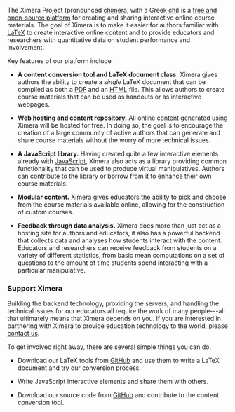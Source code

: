 The Ximera Project (pronounced [chimera](http://en.wikipedia.org/wiki/Chimera_(mythology)), with a Greek [chi](http://en.wikipedia.org/wiki/Chi_(letter))) is a [free and open-source platform](https://github.com/kisonecat/ximera) for creating and sharing interactive online course materials. The goal of Ximera is to make it easier for authors familiar with [LaTeX](http://en.wikipedia.org/wiki/LaTeX) to create interactive online content and to provide educators and researchers with quantitative data on student performance and involvement.

Key features of our platform include

* **A content conversion tool and LaTeX document class.** Ximera gives authors the ability to create a *single* LaTeX document that can be compiled as both a [PDF](http://en.wikipedia.org/wiki/Portable_Document_Format) and an [HTML](http://en.wikipedia.org/wiki/HTML_file) file. This allows authors to create course materials that can be used as handouts or as interactive webpages. 

* **Web hosting and content repository.** All online content generated using Ximera will be hosted for free. In doing so, the goal is to encourage the creation of a large community of active authors that can generate and share course materials without the worry of more technical issues.

* **A JavaScript library.** Having created quite a few interactive elements already with  [JavaScript](http://en.wikipedia.org/wiki/JavaScript), Ximera also acts as a library providing common functionality that can be used to produce virtual manipulatives. Authors can contribute to the library or borrow from it to enhance their own course materials.

* **Modular content.** Ximera gives educators the ability to pick and choose from the course materials available online, allowing for the construction of custom courses.

* **Feedback through data analysis.** Ximera does more than just act as a hosting site for authors and educators, it also has a powerful backend that collects data and analyses how students interact with the content. Educators and researchers can receive feedback from students on a variety of different statistics, from basic mean computations on a set of questions to the amount of time students spend interacting with a particular manipulative. 

### Support Ximera

Building the backend technology, providing the servers, and handling the technical issues for our educators all require the work of many people---all that ultimately means that Ximera depends on you.  If you are interested in partnering with Ximera to provide education technology to the world, please [contact us](/about/contact).

To get involved right away, there are several simple things you can do.

*  Download our LaTeX tools from [GitHub](https://github.com/bartsnapp/ximeraLatex) and use them to write a LaTeX document and try our conversion process.

*  Write JavaScript interactive elements and share them with others.

*  Download our source code from [GitHub](https://github.com/kisonecat/ximera) and contribute to the content conversion tool.
